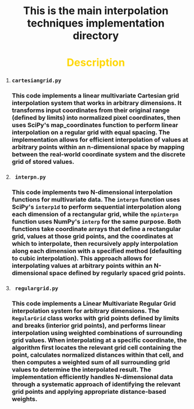 


<div align="center">
  <h1>This is the main interpolation techniques implementation directory</h1>
</div>

<div align="center">
  <h1 style="color: gold;">Description</h1>
</div>

1) ### ```cartesiangrid.py ```


    ### This code implements a linear multivariate Cartesian grid interpolation system that works in arbitrary dimensions. It transforms input coordinates from their original range (defined by limits) into normalized pixel coordinates, then uses SciPy's map_coordinates function to perform linear interpolation on a regular grid with equal spacing. The implementation allows for efficient interpolation of values at arbitrary points within an n-dimensional space by mapping between the real-world coordinate system and the discrete grid of stored values.

2) ### ``` interpn.py```

    ### This code implements two N-dimensional interpolation functions for multivariate data. The `interpn` function uses SciPy's `interp1d` to perform sequential interpolation along each dimension of a rectangular grid, while the `npinterpn` function uses NumPy's `interp` for the same purpose. Both functions take coordinate arrays that define a rectangular grid, values at those grid points, and the coordinates at which to interpolate, then recursively apply interpolation along each dimension with a specified method (defaulting to cubic interpolation). This approach allows for interpolating values at arbitrary points within an N-dimensional space defined by regularly spaced grid points.

3) ### ``` regulargrid.py```

    ### This code implements a Linear Multivariate Regular Grid interpolation system for arbitrary dimensions. The `RegularGrid` class works with grid points defined by limits and breaks (interior grid points), and performs linear interpolation using weighted combinations of surrounding grid values. When interpolating at a specific coordinate, the algorithm first locates the relevant grid cell containing the point, calculates normalized distances within that cell, and then computes a weighted sum of all surrounding grid values to determine the interpolated result. The implementation efficiently handles N-dimensional data through a systematic approach of identifying the relevant grid points and applying appropriate distance-based weights.